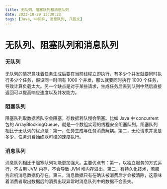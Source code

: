 ```yaml
---
title: 无队列、阻塞队列和消息队列
date: 2023-10-29 13:30:23
tags: [Java, 中间件, 消息队列, 八股文]
---
```


# 无队列、阻塞队列和消息队列

### 无队列

无队列的情况意味着任务生成后要在当前线程立即执行，有多少个并发就要同时执行多少个任务，假设同一时间有 1000 个并发，那么就要同时执行 1000 个任务，导致计算负载太大。另一个缺点是对于某些请求，生成任务后丢到队列中然后直接返回可以提高响应速度以及并发能力。

### 阻塞队列

阻塞队列取数据若队空会阻塞，存数据若队慢会阻塞。比如 Java 中 concurrent 包的 ArrayBlockingQueue，就是一个数组实现的线程安全阻塞队列。阻塞队列相比于无队列的优点是：第一，任务生成与任务消费解耦。第二，无论请求并发是多少，任务消费始终以可控的速度执行。

### 消息队列

消息队列相比于阻塞队列功能更加强大。主要优点有：第一，以独立服务的方式运行，不占用 JVM 内存，不会导致 JVM 堆内存溢出。第二，有持久化技术，若服务宕机消息数据仍存在。第三，消息数据只有在确认被消费后才会被清除，这意味着消费者取出数据后的消费出现异常时消息队列中的数据不会丢失。
